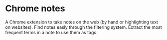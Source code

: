 # Chrome notes
A Chrome extension to take notes on the web (by hand or highlighting text on websites).
Find notes easly through the filtering system.
Extract the most frequent terms in a note to use them as tags.
